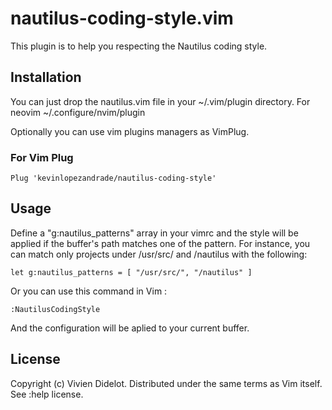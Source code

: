 # nautilus-coding-style.vim

This plugin is to help you respecting the Nautilus coding style.

## Installation

You can just drop the nautilus.vim file in your ~/.vim/plugin directory. 
For neovim ~/.configure/nvim/plugin

Optionally you can use vim plugins managers as VimPlug.

### For Vim Plug

    Plug 'kevinlopezandrade/nautilus-coding-style'

## Usage

Define a "g:nautilus_patterns" array in your vimrc and the style will be applied 
if the buffer's path matches one of the pattern. For instance, you can match 
only projects under /usr/src/ and /nautilus with the following:

    let g:nautilus_patterns = [ "/usr/src/", "/nautilus" ]

Or you can use this command in Vim :

	:NautilusCodingStyle 

And the configuration will be aplied to your current buffer.

## License

Copyright (c) Vivien Didelot. Distributed under the same terms as Vim itself. 
See :help license.
